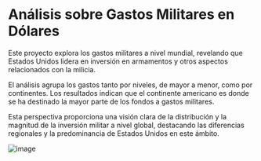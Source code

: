 # Análisis sobre Gastos Militares en Dólares

Este proyecto explora los gastos militares a nivel mundial, revelando que Estados Unidos lidera en inversión en armamentos y otros aspectos relacionados con la milicia. 

El análisis agrupa los gastos tanto por niveles, de mayor a menor, como por continentes. Los resultados indican que el continente americano es donde se ha destinado la mayor parte de los fondos a gastos militares.

Esta perspectiva proporciona una visión clara de la distribución y la magnitud de la inversión militar a nivel global, destacando las diferencias regionales y la predominancia de Estados Unidos en este ámbito.

![image]([https://github.com/tejrandy/Analisis-BI-Gastos-Militares/assets/38479499/b9b2f09f-ca29-47b6-91ce-45b1025f7db5](https://github.com/tejrandy/Analisis-BI-Gastos-Militares/blob/main/Gastos%20Militares.png))
